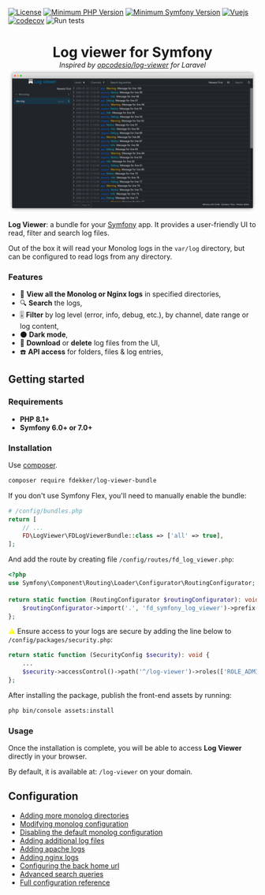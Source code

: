 [![License](https://img.shields.io/badge/license-MIT-brightgreen)](LICENSE)
[![Minimum PHP Version](https://img.shields.io/badge/php-%3E%3D%208.1-8892BF)](https://php.net/)
[![Minimum Symfony Version](https://img.shields.io/badge/symfony-%3E%3D%206.0-brightgreen)](https://symfony.com/releases)
[![Vuejs](https://img.shields.io/badge/vuejs-3.4-brightgreen)](https://vuejs.org/)
[![codecov](https://codecov.io/gh/frankdekker/symfony-log-viewer-bundle/branch/master/graph/badge.svg)](https://app.codecov.io/gh/frankdekker/symfony-log-viewer-bundle)
![Run tests](https://github.com/frankdekker/symfony-log-viewer-bundle/actions/workflows/test.yml/badge.svg)

<div style="text-align: center">
<h1 style="margin-bottom:0">Log viewer for Symfony</h1>
<i>Inspired by <a href="https://github.com/opcodesio/log-viewer">opcodesio/log-viewer</a> for Laravel</i>
<img src="docs/images/preview.png" alt="log-viewer">
</div>

 **Log Viewer**: a bundle for your [Symfony](https://symfony.com/) app. It provides a user-friendly UI to read, filter and search log files.

Out of the box it will read your Monolog logs in the `var/log` directory, but can be configured to
read logs from any directory.


### Features

- 📂 **View all the Monolog or Nginx logs** in specified directories,
- 🔍 **Search** the logs,
- 🎚 **Filter** by log level (error, info, debug, etc.), by channel, date range or log content,
- 🌑 **Dark mode**,
- 💾 **Download** or **delete** log files from the UI,
- ☎️ **API access** for folders, files & log entries,

## Getting started

### Requirements

- **PHP 8.1+**
- **Symfony 6.0+ or 7.0+**

### Installation

Use [composer](https://getcomposer.org/).
```bash
composer require fdekker/log-viewer-bundle
```
If you don't use Symfony Flex, you'll need to manually enable the bundle:

```php
# /config/bundles.php
return [
    // ...
    FD\LogViewer\FDLogViewerBundle::class => ['all' => true],
];
```
And add the route by creating file `/config/routes/fd_log_viewer.php`:
```php
<?php
use Symfony\Component\Routing\Loader\Configurator\RoutingConfigurator;

return static function (RoutingConfigurator $routingConfigurator): void {
    $routingConfigurator->import('.', 'fd_symfony_log_viewer')->prefix('/log-viewer');
};
```
<span style="color:yellow">⚠</span> Ensure access to your logs are secure by adding the line below to `/config/packages/security.php`:
```php
return static function (SecurityConfig $security): void {
    ...
    $security->accessControl()->path('^/log-viewer')->roles(['ROLE_ADMIN']);
};
```

After installing the package, publish the front-end assets by running:
```bash
php bin/console assets:install
```

### Usage

Once the installation is complete, you will be able to access **Log Viewer** directly in your browser.

By default, it is available at: `/log-viewer` on your domain.

## Configuration
- [Adding more monolog directories](docs/adding-more-monolog-directories.md)
- [Modifying monolog configuration](docs/modifying-monolog-configuration.md)
- [Disabling the default monolog configuration](docs/disabling-default-monolog-configuration.md)
- [Adding additional log files](docs/adding-additional-log-files.md)
- [Adding apache logs](docs/configuring-apache-logs.md)
- [Adding nginx logs](docs/configuring-nginx-logs.md)
- [Configuring the back home url](docs/configuring-the-back-home-route.md)
- [Advanced search queries](docs/advanced-search-queries.md)
- [Full configuration reference](docs/configuration-reference.md)
